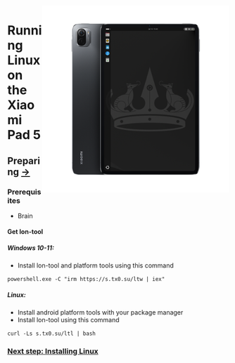 <img align="right" src="../../assets/nabu.png" width="425" alt="Linux Running On A Xiaomi Pad 5">


# Running Linux on the Xiaomi Pad 5

## Preparing [→](./install-en.md)

### Prerequisites
- Brain

#### Get lon-tool
##### Windows 10-11:
- Install lon-tool and platform tools using this command
```
powershell.exe -C "irm https://s.tx0.su/ltw | iex"
```

##### Linux:
- Install android platform tools with your package manager
- Install lon-tool using this command
```
curl -Ls s.tx0.su/ltl | bash
```

### [Next step: Installing Linux](./install-en.md)
